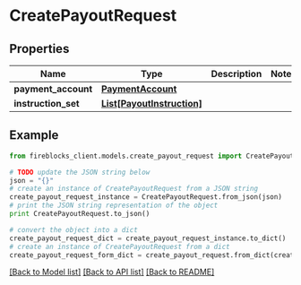 # CreatePayoutRequest


## Properties

Name | Type | Description | Notes
------------ | ------------- | ------------- | -------------
**payment_account** | [**PaymentAccount**](PaymentAccount.md) |  | 
**instruction_set** | [**List[PayoutInstruction]**](PayoutInstruction.md) |  | 

## Example

```python
from fireblocks_client.models.create_payout_request import CreatePayoutRequest

# TODO update the JSON string below
json = "{}"
# create an instance of CreatePayoutRequest from a JSON string
create_payout_request_instance = CreatePayoutRequest.from_json(json)
# print the JSON string representation of the object
print CreatePayoutRequest.to_json()

# convert the object into a dict
create_payout_request_dict = create_payout_request_instance.to_dict()
# create an instance of CreatePayoutRequest from a dict
create_payout_request_form_dict = create_payout_request.from_dict(create_payout_request_dict)
```
[[Back to Model list]](../README.md#documentation-for-models) [[Back to API list]](../README.md#documentation-for-api-endpoints) [[Back to README]](../README.md)



